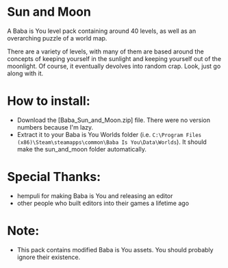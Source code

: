 # Sun and Moon 
A Baba is You level pack containing around 40 levels, as well as an overarching puzzle of a world map.

There are a variety of levels, with many of them are based around the concepts of keeping yourself in the sunlight and keeping yourself out of the moonlight. Of course, it eventually devolves into random crap. Look, just go along with it.

# How to install:
- Download the [Baba_Sun_and_Moon.zip] file. There were no version numbers because I'm lazy.
- Extract it to your Baba is You Worlds folder (i.e. `C:\Program Files (x86)\Steam\steamapps\common\Baba Is You\Data\Worlds`). It should make the sun_and_moon folder automatically.

# Special Thanks:
- hempuli for making Baba is You and releasing an editor
- other people who built editors into their games a lifetime ago

# Note:
- This pack contains modified Baba is You assets. You should probably ignore their existence.